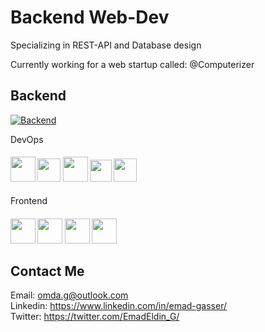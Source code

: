 # Backend Web-Dev

Specializing in REST-API and Database design  

Currently working for a web startup called: @Computerizer




## Backend   
[![Backend](https://skillicons.dev/icons?i=python,django,postgres,nginx)](https://skillicons.dev)

<label for="Devops">DevOps</label>
<h4 id="Devops">
<img width ='40px' unselectable='True' src ='https://raw.githubusercontent.com/rahulbanerjee26/githubAboutMeGenerator/main/icons/docker.svg'>
<img width ='37px' unselectable='True' src ='https://avatars.githubusercontent.com/u/44036562?s=280&v=4'>
<img width ='40px' unselectable='True' src ='https://raw.githubusercontent.com/rahulbanerjee26/githubAboutMeGenerator/main/icons/git.svg'>
<img width ='35px' unselectable='True' src ='https://upload.wikimedia.org/wikipedia/commons/thumb/e/e9/Jenkins_logo.svg/1200px-Jenkins_logo.svg.png'>
<img width ='37px' unselectable='True' src ='https://avatars0.githubusercontent.com/u/983927?v=3&s=400'>
</h4>

<label for="Front">Frontend</label>
<h4 id="Front">
<img width ='40px' unselectable='True' src ='https://raw.githubusercontent.com/rahulbanerjee26/githubAboutMeGenerator/main/icons/html.svg'>
<img width ='40px' unselectable='True' src ='https://raw.githubusercontent.com/rahulbanerjee26/githubAboutMeGenerator/main/icons/css.svg'>
<img width ='40px' unselectable='True' src ='https://raw.githubusercontent.com/rahulbanerjee26/githubAboutMeGenerator/main/icons/javascript.svg'> 
<img width ='40px' unselectable='True' src ='https://raw.githubusercontent.com/rahulbanerjee26/githubAboutMeGenerator/main/icons/bootstrap.svg'>
</h4>

## Contact Me

Email: <omda.g@outlook.com>  
Linkedin: <https://www.linkedin.com/in/emad-gasser/>  
Twitter: <https://twitter.com/EmadEldin_G/>


